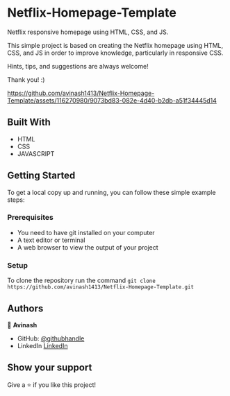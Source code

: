 # Netflix-Homepage-Template

Netflix responsive homepage using HTML, CSS, and JS.

This simple project is based on creating the Netflix homepage using HTML, CSS, and JS in order to improve knowledge, particularly in responsive CSS.

Hints, tips, and suggestions are always welcome!

Thank you! :)



https://github.com/avinash1413/Netflix-Homepage-Template/assets/116270980/9073bd83-082e-4d40-b2db-a51f34445d14



## Built With

- HTML
- CSS
- JAVASCRIPT



## Getting Started

To get a local copy up and running, you can follow these simple example steps:

### Prerequisites

- You need to have git installed on your computer
- A text editor or terminal
- A web browser to view the output of your project

### Setup

To clone the repository run the command `git clone https://github.com/avinash1413/Netflix-Homepage-Template.git`

## Authors

👤 **Avinash**

- GitHub: [@githubhandle](https://github.com/avinash1413)
- LinkedIn [LinkedIn](https://www.linkedin.com/in/avi-nash-29421a220/)


## Show your support

Give a ⭐️ if you like this project!

